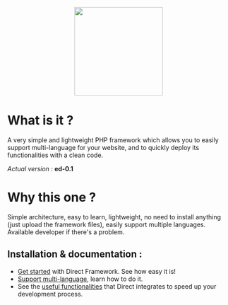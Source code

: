 <p align="center">
<img src="https://speeload.com/uploads/ae1h6SUhhG.png" width="200">
<p>

# What is it ?
A very simple and lightweight PHP framework which allows you to easily support multi-language for your website, and to quickly deploy its functionalities with a clean code.

_Actual version :_ __ed-0.1__

# Why this one ?
Simple architecture, easy to learn, lightweight, no need to install anything (just upload the framework files), easily support multiple languages. Available developer if there's a problem.

Installation & documentation :
------------------------------

* [Get started][1] with Direct Framework. See how easy it is!
* [Support multi-language][2], learn how to do it.
* See the [useful functionalities][3] that Direct integrates to speed up your development process.

[1]: https://berwick.fr/projects/directframework/documentation
[2]: https://berwick.fr/projects/directframework/documentation/support-multi-lang
[3]: #